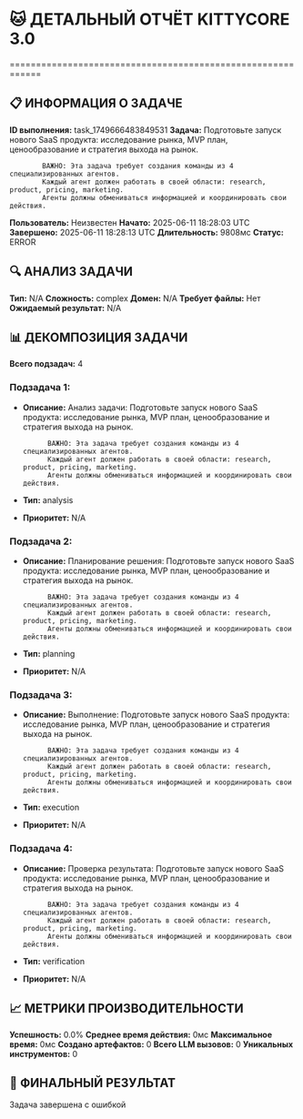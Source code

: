 # 🐱 ДЕТАЛЬНЫЙ ОТЧЁТ KITTYCORE 3.0
============================================================

## 📋 ИНФОРМАЦИЯ О ЗАДАЧЕ
**ID выполнения:** task_1749666483849531
**Задача:** 
            Подготовьте запуск нового SaaS продукта: исследование рынка, MVP план, ценообразование и стратегия выхода на рынок.
            
            ВАЖНО: Эта задача требует создания команды из 4 специализированных агентов.
            Каждый агент должен работать в своей области: research, product, pricing, marketing.
            Агенты должны обмениваться информацией и координировать свои действия.
            
**Пользователь:** Неизвестен
**Начато:** 2025-06-11 18:28:03 UTC
**Завершено:** 2025-06-11 18:28:13 UTC
**Длительность:** 9808мс
**Статус:** ERROR

## 🔍 АНАЛИЗ ЗАДАЧИ
**Тип:** N/A
**Сложность:** complex
**Домен:** N/A
**Требует файлы:** Нет
**Ожидаемый результат:** N/A

## 📊 ДЕКОМПОЗИЦИЯ ЗАДАЧИ
**Всего подзадач:** 4

### Подзадача 1:
- **Описание:** Анализ задачи: 
            Подготовьте запуск нового SaaS продукта: исследование рынка, MVP план, ценообразование и стратегия выхода на рынок.
            
            ВАЖНО: Эта задача требует создания команды из 4 специализированных агентов.
            Каждый агент должен работать в своей области: research, product, pricing, marketing.
            Агенты должны обмениваться информацией и координировать свои действия.
            
- **Тип:** analysis
- **Приоритет:** N/A

### Подзадача 2:
- **Описание:** Планирование решения: 
            Подготовьте запуск нового SaaS продукта: исследование рынка, MVP план, ценообразование и стратегия выхода на рынок.
            
            ВАЖНО: Эта задача требует создания команды из 4 специализированных агентов.
            Каждый агент должен работать в своей области: research, product, pricing, marketing.
            Агенты должны обмениваться информацией и координировать свои действия.
            
- **Тип:** planning
- **Приоритет:** N/A

### Подзадача 3:
- **Описание:** Выполнение: 
            Подготовьте запуск нового SaaS продукта: исследование рынка, MVP план, ценообразование и стратегия выхода на рынок.
            
            ВАЖНО: Эта задача требует создания команды из 4 специализированных агентов.
            Каждый агент должен работать в своей области: research, product, pricing, marketing.
            Агенты должны обмениваться информацией и координировать свои действия.
            
- **Тип:** execution
- **Приоритет:** N/A

### Подзадача 4:
- **Описание:** Проверка результата: 
            Подготовьте запуск нового SaaS продукта: исследование рынка, MVP план, ценообразование и стратегия выхода на рынок.
            
            ВАЖНО: Эта задача требует создания команды из 4 специализированных агентов.
            Каждый агент должен работать в своей области: research, product, pricing, marketing.
            Агенты должны обмениваться информацией и координировать свои действия.
            
- **Тип:** verification
- **Приоритет:** N/A

## 📈 МЕТРИКИ ПРОИЗВОДИТЕЛЬНОСТИ
**Успешность:** 0.0%
**Среднее время действия:** 0мс
**Максимальное время:** 0мс
**Создано артефактов:** 0
**Всего LLM вызовов:** 0
**Уникальных инструментов:** 0

## 🎯 ФИНАЛЬНЫЙ РЕЗУЛЬТАТ
Задача завершена с ошибкой
